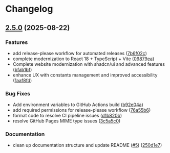 # Changelog

## [2.5.0](https://github.com/vish288/vish288.github.io/compare/vish288-personal-website-v2.4.0...vish288-personal-website-v2.5.0) (2025-08-22)


### Features

* add release-please workflow for automated releases ([7b6f02c](https://github.com/vish288/vish288.github.io/commit/7b6f02c708f0bcdfead5351d8a30a562485ce6a0))
* complete modernization to React 18 + TypeScript + Vite ([09879ea](https://github.com/vish288/vish288.github.io/commit/09879ea83a728cf684ae2ae3da66c007d49ba48d))
* Complete website modernization with shadcn/ui and advanced features ([bfab1bf](https://github.com/vish288/vish288.github.io/commit/bfab1bfa4ce47f04aa1db624a546fdfcb6442f6c))
* enhance UX with constants management and improved accessibility ([1aaf8fd](https://github.com/vish288/vish288.github.io/commit/1aaf8fdd753c42aa628abeac56fdb75e47600e36))


### Bug Fixes

* Add environment variables to GitHub Actions build ([b92e04a](https://github.com/vish288/vish288.github.io/commit/b92e04adb992469f080db6f156f5641bc2d3821e))
* add required permissions for release-please workflow ([76a55b6](https://github.com/vish288/vish288.github.io/commit/76a55b69af1f83b067fbdb769057e9359b83a001))
* format code to resolve CI pipeline issues ([d1b820b](https://github.com/vish288/vish288.github.io/commit/d1b820b37c78d5d98a698c77afbe3152dc7a6936))
* resolve GitHub Pages MIME type issues ([3c5a5c0](https://github.com/vish288/vish288.github.io/commit/3c5a5c0f111b52fbb5d7d48ab98c4d9f2dca47f4))


### Documentation

* clean up documentation structure and update README ([#5](https://github.com/vish288/vish288.github.io/issues/5)) ([250d1e7](https://github.com/vish288/vish288.github.io/commit/250d1e7b53a507cc0cadd353c175277d931362ec))
